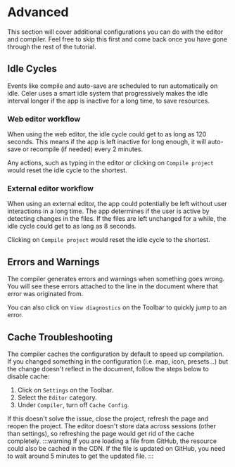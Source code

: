 # Advanced
This section will cover additional configurations you can do with the editor and compiler.
Feel free to skip this first and come back once you have gone through the rest of the tutorial.

## Idle Cycles
Events like compile and auto-save are scheduled to run automatically on idle.
Celer uses a smart idle system that progressively makes the idle interval longer if
the app is inactive for a long time, to save resources.

### Web editor workflow
When using the web editor, the idle cycle could get to as long as 120 seconds.
This means if the app is left inactive for long enough, it will auto-save or recompile (if needed)
every 2 minutes.

Any actions, such as typing in the editor or clicking on <FluentIcon name="ArrowSync20Regular" /> `Compile project`
would reset the idle cycle to the shortest.

### External editor workflow
When using an external editor, the app could potentially be left without user interactions
in a long time. The app determines if the user is active by detecting changes in the files.
If the files are left unchanged for a while, the idle cycle could get to as long as 8 seconds.

Clicking on <FluentIcon name="ArrowSync20Regular" /> `Compile project` would reset the idle cycle to the shortest.

## Errors and Warnings
The compiler generates errors and warnings when something goes wrong.
You will see these errors attached to the line in the document where that error was originated from.

You can also click on <FluentIcon name="DocumentError20Regular" /> `View diagnostics`
on the Toolbar to quickly jump to an error.

## Cache Troubleshooting
The compiler caches the configuration by default to speed up compilation.
If you changed something in the configuration (i.e. map, icon, presets...) but
the change doesn't reflect in the document, follow the steps below to disable cache:

1. Click on <FluentIcon name="Settings20Regular"/> `Settings` on the Toolbar.
2. Select the <FluentIcon name="Code20Regular" /> `Editor` category.
3. Under `Compiler`, turn off `Cache Config`.

If this doesn't solve the issue, close the project, refresh the page and reopen the project.
The editor doesn't store data across sessions (other than settings), so refreshing the page
would get rid of the cache completely.
:::warning
If you are loading a file from GitHub, the resource could also be cached in the CDN.
If the file is updated on GitHub, you need to wait around 5 minutes to get the updated file.
:::
